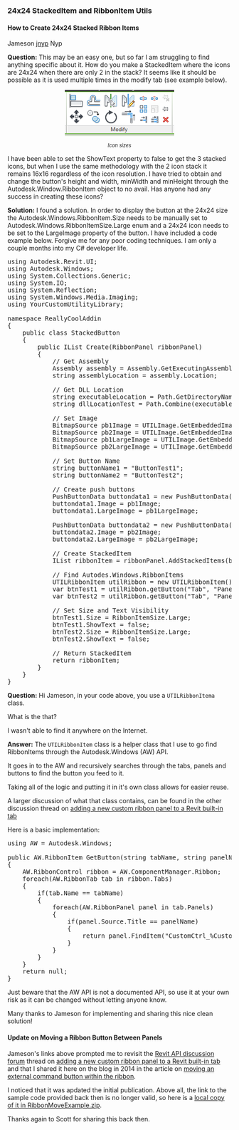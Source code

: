<head>
<meta http-equiv="Content-Type" content="text/html; charset=utf-8">
<link rel="stylesheet" type="text/css" href="bc.css">
<script src="https://cdn.rawgit.com/google/code-prettify/master/loader/run_prettify.js" type="text/javascript"></script>
<script async src="https://platform.twitter.com/widgets.js" charset="utf-8"></script>
</head>

<!---

- [24x24 StackedItems](https://forums.autodesk.com/t5/revit-api-forum/24x24-stackeditems/m-p/9337695)

- 10549372 [Add a new custom Ribbon Panel to a Revit built-in tab]
  https://forums.autodesk.com/t5/revit-api-forum/add-a-new-custom-ribbon-panel-to-a-revit-built-in-tab/td-p/5538772

twitter:

 the #RevitAPI #DynamoBim @AutodeskForge @AutodeskRevit #bim #ForgeDevCon 


&ndash; 
...

linkedin:


#bim #DynamoBim #ForgeDevCon #Revit #API #IFC #SDK #AI #VisualStudio #Autodesk #AEC #adsk

the [Revit API discussion forum](http://forums.autodesk.com/t5/revit-api-forum/bd-p/160) thread

<center>
<img src="img/" alt="" title="" width="100"/>
<p style="font-size: 80%; font-style:italic"></p>
</center>

-->

### 24x24 StackedItem and RibbonItem Utils



#### <a name="2"></a>How to Create 24x24 Stacked Ribbon Items

Jameson [jnyp](https://forums.autodesk.com/t5/user/viewprofilepage/user-id/4918309) Nyp 

**Question:** This may be an easy one, but so far I am struggling to find anything specific about it. How do you make a StackedItem where the icons are 24x24 when there are only 2 in the stack? It seems like it should be possible as it is used multiple times in the modify tab (see example below).

<center>
<img src="img/icon_sizes.png" alt="Icon sizes" title="Icon sizes" width="246"/>
<p style="font-size: 80%; font-style:italic">Icon sizes</p>
</center>

I have been able to set the ShowText property to false to get the 3 stacked icons, but when I use the same methodology with the 2 icon stack it remains 16x16 regardless of the icon resolution. I have tried to obtain and change the button's height and width, minWidth and minHeight through the Autodesk.Window.RibbonItem object to no avail. Has anyone had any success in creating these icons?

**Solution:** I found a solution. In order to display the button at the 24x24 size the Autodesk.Windows.RibbonItem.Size needs to be manually set to Autodesk.Windows.RibbonItemSize.Large enum and a 24x24 icon needs to be set to the LargeImage property of the button. I have included a code example below. Forgive me for any poor coding techniques. I am only a couple months into my C# developer life.
 
<pre class="code">
using Autodesk.Revit.UI;
using Autodesk.Windows;
using System.Collections.Generic;
using System.IO;
using System.Reflection;
using System.Windows.Media.Imaging;
using YourCustomUtilityLibrary;
 
namespace ReallyCoolAddin
{
    public class StackedButton
    {
        public IList<Autodesk.Revit.RibbonItem> Create(RibbonPanel ribbonPanel)
        {
            // Get Assembly
            Assembly assembly = Assembly.GetExecutingAssembly();
            string assemblyLocation = assembly.Location;
 
            // Get DLL Location
            string executableLocation = Path.GetDirectoryName(assemblyLocation);
            string dllLocationTest = Path.Combine(executableLocation, "TestDLLName.dll");
 
            // Set Image
            BitmapSource pb1Image = UTILImage.GetEmbeddedImage(assembly, "Resources.16x16_Button1.ico");
            BitmapSource pb2Image = UTILImage.GetEmbeddedImage(assembly, "Resources.16x16_Button2.ico");
            BitmapSource pb1LargeImage = UTILImage.GetEmbeddedImage(assembly, "Resources.24x24_Button1.ico");
            BitmapSource pb2LargeImage = UTILImage.GetEmbeddedImage(assembly, "Resources.24x24_Button2.ico");
 
            // Set Button Name
            string buttonName1 = "ButtonTest1";
            string buttonName2 = "ButtonTest2";
 
            // Create push buttons
            PushButtonData buttondata1 = new PushButtonData(buttonName1, buttonTextTest, dllLocationTest, "Command1");
            buttondata1.Image = pb1Image;
            buttondata1.LargeImage = pb1LargeImage;
 
            PushButtonData buttondata2 = new PushButtonData(buttonName2, buttonTextTest, dllLocationTest, "Command2");
            buttondata2.Image = pb2Image;
            buttondata2.LargeImage = pb2LargeImage;
 
            // Create StackedItem
            IList<Autodesk.Revit.RibbonItem> ribbonItem = ribbonPanel.AddStackedItems(buttondata1, buttondata2);
 
            // Find Autodes.Windows.RibbonItems
            UTILRibbonItem utilRibbon = new UTILRibbonItem();
            var btnTest1 = utilRibbon.getButton("Tab", "Panel", buttonName1);
            var btnTest2 = utilRibbon.getButton("Tab", "Panel", buttonName2);
 
            // Set Size and Text Visibility
            btnTest1.Size = RibbonItemSize.Large;
            btnTest1.ShowText = false;
            btnTest2.Size = RibbonItemSize.Large;
            btnTest2.ShowText = false;
            
            // Return StackedItem
            return ribbonItem;
        }
    }
}
</pre>

**Question:** Hi Jameson, in your code above, you use a `UTILRibbonItema` class.

What is the that?

I wasn't able to find it anywhere on the Internet.

**Answer:** The `UTILRibbonItem` class is a helper class that I use to go find RibbonItems through the Autodesk.Windows (AW) API.

It goes in to the AW and recursively searches through the tabs, panels and buttons to find the button you feed to it.

Taking all of the logic and putting it in it's own class allows for easier reuse.

A larger discussion of what that class contains, can be found in the other discussion thread
on [adding a new custom ribbon panel to a Revit built-in tab](https://forums.autodesk.com/t5/revit-api-forum/add-a-new-custom-ribbon-panel-to-a-revit-built-in-tab/td-p/5538772)

Here is a basic implementation:

<pre class="code">
using AW = Autodesk.Windows;

public AW.RibbonItem GetButton(string tabName, string panelName, string itemName)
{
    AW.RibbonControl ribbon = AW.ComponentManager.Ribbon;
    foreach(AW.RibbonTab tab in ribbon.Tabs)
    {
        if(tab.Name == tabName)
        {
            foreach(AW.RibbonPanel panel in tab.Panels)
            {
                if(panel.Source.Title == panelName)
                {
                    return panel.FindItem("CustomCtrl_%CustomCtrl_%" + tabName + "%" + panelName + "%" + itemName, true) as AW.RibbonItem;
                }
            }
        }
    }
    return null;
}
</pre>

Just beware that the AW API is not a documented API, so use it at your own risk as it can be changed without letting anyone know.

Many thanks to Jameson for implementing and sharing this nice clean solution!

#### <a name="3"></a>Update on Moving a Ribbon Button Between Panels

Jameson's links above prompted me to revisit 
the [Revit API discussion forum](http://forums.autodesk.com/t5/revit-api-forum/bd-p/160) thread
on [adding a new custom ribbon panel to a Revit built-in tab](https://forums.autodesk.com/t5/revit-api-forum/add-a-new-custom-ribbon-panel-to-a-revit-built-in-tab/td-p/5538772) and
that I shared it here on the blog in 2014 in the article
on [moving an external command button within the ribbon](https://thebuildingcoder.typepad.com/blog/2014/07/moving-an-external-command-button-within-the-ribbon.html).

I noticed that it was apdated the initial publication.
Above all, the link to the sample code provided back then is no longer valid, so here is
a [local copy of it in RibbonMoveExample.zip](zip/RibbonMoveExample.zip).

Thanks again to Scott for sharing this back then.
